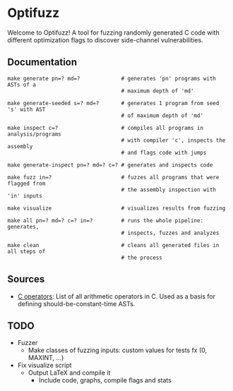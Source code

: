 # Optifuzz
Welcome to Optifuzz! A tool for fuzzing randomly generated C code with different optimization flags to discover side-channel vulnerabilities.

## Documentation
```
make generate pn=? md=?             # generates 'pn' programs with ASTs of a 
                                    # maximum depth of 'md'

make generate-seeded s=? md=?       # generates 1 program from seed 's' with AST
                                    # of maximum depth of 'md'

make inspect c=?                    # compiles all programs in analysis/programs
                                    # with compiler 'c', inspects the assembly 
                                    # and flags code with jumps

make generate-inspect pn=? md=? c=? # generates and inspects code

make fuzz in=?                      # fuzzes all programs that were flagged from
                                    # the assembly inspection with 'in' inputs

make visualize                      # visualizes results from fuzzing

make all pn=? md=? c=? in=?         # runs the whole pipeline: generates, 
                                    # inspects, fuzzes and analyzes

make clean                          # cleans all generated files in all steps of
                                    # the process
```

## Sources
- [C operators](https://devdocs.io/c/language/operator_arithmetic): List of all arithmetic operators in C. Used as a basis for defining should-be-constant-time ASTs.

## TODO
- Fuzzer
  - Make classes of fuzzing inputs: custom values for tests fx (0, MAXINT, ...)
- Fix visualize script
  - Output LaTeX and compile it
    - Include code, graphs, compile flags and stats
    